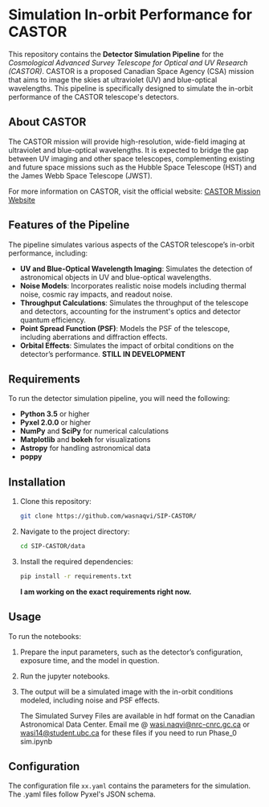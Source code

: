 # Simulation In-orbit Performance for CASTOR

This repository contains the **Detector Simulation Pipeline** for the *Cosmological Advanced Survey Telescope for Optical and UV Research (CASTOR)*. CASTOR is a proposed Canadian Space Agency (CSA) mission that aims to image the skies at ultraviolet (UV) and blue-optical wavelengths. This pipeline is specifically designed to simulate the in-orbit performance of the CASTOR telescope's detectors.

## About CASTOR

The CASTOR mission will provide high-resolution, wide-field imaging at ultraviolet and blue-optical wavelengths. It is expected to bridge the gap between UV imaging and other space telescopes, complementing existing and future space missions such as the Hubble Space Telescope (HST) and the James Webb Space Telescope (JWST).

For more information on CASTOR, visit the official website: [CASTOR Mission Website](https://www.castormission.org)

## Features of the Pipeline

The pipeline simulates various aspects of the CASTOR telescope’s in-orbit performance, including:

- **UV and Blue-Optical Wavelength Imaging**: Simulates the detection of astronomical objects in UV and blue-optical wavelengths.
- **Noise Models**: Incorporates realistic noise models including thermal noise, cosmic ray impacts, and readout noise.
- **Throughput Calculations**: Simulates the throughput of the telescope and detectors, accounting for the instrument's optics and detector quantum efficiency.
- **Point Spread Function (PSF)**: Models the PSF of the telescope, including aberrations and diffraction effects.
- **Orbital Effects**: Simulates the impact of orbital conditions on the detector’s performance.
  **STILL IN DEVELOPMENT**

## Requirements

To run the detector simulation pipeline, you will need the following:

- **Python 3.5** or higher
- **Pyxel 2.0.0** or higher
- **NumPy** and **SciPy** for numerical calculations
- **Matplotlib** and **bokeh** for visualizations
- **Astropy** for handling astronomical data
- **poppy**

## Installation

1. Clone this repository:

    ```bash
    git clone https://github.com/wasnaqvi/SIP-CASTOR/
    ```

2. Navigate to the project directory:

    ```bash
    cd SIP-CASTOR/data
    ```

3. Install the required dependencies:

    ```bash
    pip install -r requirements.txt
    ```
   **I am working on the exact requirements right now.**

## Usage

To run the notebooks:

1. Prepare the input parameters, such as the detector’s configuration, exposure time, and the model in question.
   
2. Run the jupyter notebooks.
   
3. The output will be a simulated image with the in-orbit conditions modeled, including noise and PSF effects.

   The Simulated Survey Files are available in hdf format on the Canadian Astronomical Data Center. Email me @ wasi.naqvi@nrc-cnrc.gc.ca or wasi14@student.ubc.ca for these files if you need to run Phase_0 sim.ipynb

## Configuration

The configuration file `xx.yaml` contains the parameters for the simulation. The .yaml files follow Pyxel's JSON schema.


